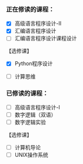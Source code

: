 ### 正在修读的课程：
  - [x] 高级语言程序设计-Ⅱ
  - [x] 汇编语言程序设计
  - [ ] 汇编语言程序设计课程设计
  
  【选修课】
  - [x] Python程序设计
  - [ ] 计算思维


### 已修读的课程：
  - [ ] 高级语言程序设计-Ⅰ
  - [ ] 数字逻辑（双语）
  - [ ] 数字逻辑实验
  
  【选修课】
  - [ ] 计算机导论
  - [ ] UNIX操作系统
